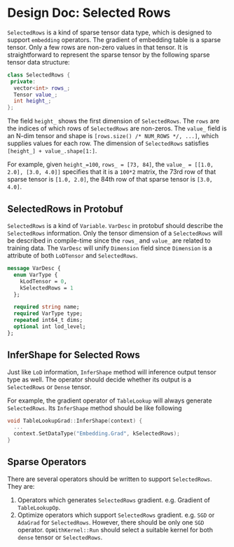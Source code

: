# Design Doc: Selected Rows

`SelectedRows` is a kind of sparse tensor data type, which is designed to support `embedding` operators. The gradient of embedding table is a sparse tensor. Only a few rows are non-zero values in that tensor. It is straightforward to represent the sparse tensor by the following sparse tensor data structure:

```cpp
class SelectedRows {
 private:
  vector<int> rows_;
  Tensor value_;
  int height_;
};
```

The field `height_` shows the first dimension of `SelectedRows`. The `rows` are the indices of which rows of `SelectedRows` are non-zeros. The `value_` field is an N-dim tensor and shape is `[rows.size() /* NUM_ROWS */, ...]`, which supplies values for each row. The dimension of `SelectedRows` satisfies `[height_] + value_.shape[1:]`.

For example, given `height_=100`, `rows_ = [73, 84]`, the `value_ = [[1.0, 2.0], [3.0, 4.0]]` specifies that it is a `100*2` matrix, the 73rd row of that sparse tensor is `[1.0, 2.0]`, the 84th row of that sparse tensor is `[3.0, 4.0]`.


## SelectedRows in Protobuf

`SelectedRows` is a kind of `Variable`. `VarDesc` in protobuf should describe the `SelectedRows` information. Only the tensor dimension of a `SelectedRows` will be described in compile-time since the `rows_` and `value_` are related to training data. The `VarDesc` will unify `Dimension` field since `Dimension` is a attribute of both `LoDTensor` and `SelectedRows`.

```proto
message VarDesc {
  enum VarType {
    kLodTensor = 0,
    kSelectedRows = 1
  };

  required string name;
  required VarType type;
  repeated int64_t dims;
  optional int lod_level;
};
```

## InferShape for Selected Rows

Just like `LoD` information, `InferShape` method will inference output tensor type as well. The operator should decide whether its output is a `SelectedRows` or `Dense` tensor.

For example, the gradient operator of `TableLookup` will always generate `SelectedRows`. Its `InferShape` method should be like following

```cpp
void TableLookupGrad::InferShape(context) {
  ...
  context.SetDataType("Embedding.Grad", kSelectedRows);
}
```


## Sparse Operators

There are several operators should be written to support `SelectedRows`. They are:

1. Operators which generates `SelectedRows` gradient. e.g. Gradient of `TableLookupOp`.
2. Optimize operators which support `SelectedRows` gradient. e.g. `SGD` or `AdaGrad` for `SelectedRows`. However, there should be only one `SGD` operator. `OpWithKernel::Run` should select a suitable kernel for both `dense` tensor or `SelectedRows`.
